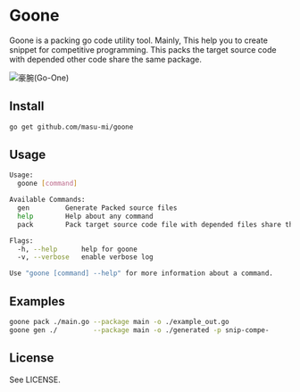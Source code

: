 # Goone

Goone is a packing go code utility tool.
Mainly, This help you to create snippet for competitive programming.
This packs the target source code with depended other code share the same package.

![豪腕(Go-One)](https://1.bp.blogspot.com/-E9fHMc86NSQ/V5jKfFeCY-I/AAAAAAAA81g/_rX1b5zSbkkSkR94dR2-cNK07lbJLxGcACLcB/s800/sports_doping_medal.png)


## Install

```sh
go get github.com/masu-mi/goone
```

## Usage

```sh
Usage:
  goone [command]

Available Commands:
  gen         Generate Packed source files
  help        Help about any command
  pack        Pack target source code file with depended files share the package name into single file

Flags:
  -h, --help      help for goone
  -v, --verbose   enable verbose log

Use "goone [command] --help" for more information about a command.
```

## Examples

```sh
goone pack ./main.go --package main -o ./example_out.go
goone gen ./         --package main -o ./generated -p snip-compe-
```


## License
See LICENSE.
